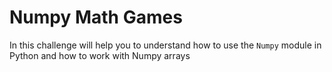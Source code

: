 # Numpy Math Games

In this challenge will help you to understand how to use the `Numpy` module in Python and how to work with Numpy arrays